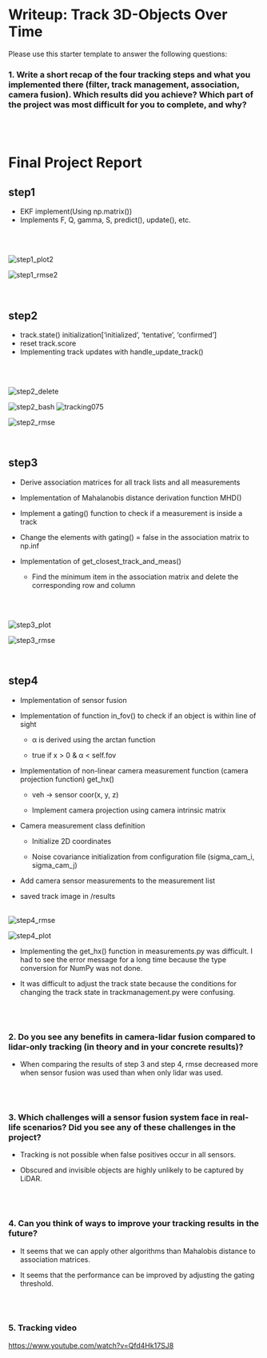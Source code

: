 # Writeup: Track 3D-Objects Over Time

Please use this starter template to answer the following questions:

### 1. Write a short recap of the four tracking steps and what you implemented there (filter, track management, association, camera fusion). Which results did you achieve? Which part of the project was most difficult for you to complete, and why?

<br><br>

# Final Project Report

## step1

- EKF implement(Using np.matrix())
- Implements F, Q, gamma, S, predict(), update(), etc.

<br><br>

![step1_plot2](https://user-images.githubusercontent.com/54730375/215388217-2f15a549-1d9c-44a4-a82b-c6dfd5cf5ccf.png)

![step1_rmse2](https://user-images.githubusercontent.com/54730375/215388218-8a52fe0c-bd9f-4a28-8a9a-c162a65282d5.png)

<br> 

## step2
- track.state() initialization[‘initialized’, ‘tentative’, ‘confirmed’]
- reset track.score
- Implementing track updates with handle_update_track()

<br><br>

![step2_delete](https://user-images.githubusercontent.com/54730375/215388262-77db80ec-e149-4782-8b34-38d12d393116.png)

![step2_bash](https://user-images.githubusercontent.com/54730375/215388264-addf5a07-3fa3-41c1-8578-59520897d837.png)
![tracking075](https://user-images.githubusercontent.com/54730375/215389985-36a89d9e-ead3-45ae-a35c-4f1b73c5cbf5.png)

![step2_rmse](https://user-images.githubusercontent.com/54730375/215388266-2160207c-ade1-4a1e-bd01-027d951a5213.png)

<br> 


## step3

- Derive association matrices for all track lists and all measurements

- Implementation of Mahalanobis distance derivation function MHD()

- Implement a gating() function to check if a measurement is inside a track

- Change the elements with gating() = false in the association matrix to np.inf

- Implementation of get_closest_track_and_meas()
  - Find the minimum item in the association matrix and delete the corresponding row and column

  <br><br>

![step3_plot](https://user-images.githubusercontent.com/54730375/215388309-fea22164-d7e0-4254-90bf-89eeab58d5c7.png)

![step3_rmse](https://user-images.githubusercontent.com/54730375/215388311-0a13259b-b8e2-4e6a-9466-5911e3c1f823.png)

<br> 

## step4
- Implementation of sensor fusion

- Implementation of function in_fov() to check if an object is within line of sight

  - α is derived using the arctan function

  - true if x > 0 & α < self.fov

- Implementation of non-linear camera measurement function (camera projection function) get_hx()

  - veh -> sensor coor(x, y, z)

  - Implement camera projection using camera intrinsic matrix

- Camera measurement class definition

  - Initialize 2D coordinates

  - Noise covariance initialization from configuration file (sigma_cam_i, sigma_cam_j)

- Add camera sensor measurements to the measurement list
-  saved track image in /results
<br><br>

![step4_rmse](https://user-images.githubusercontent.com/54730375/215388346-dfe7f57a-c88a-49dd-8ab3-fcd6db9ce91d.png)

![step4_plot](https://user-images.githubusercontent.com/54730375/215388348-4b1dded5-e352-410b-b331-b97516bd586d.png)


- Implementing the get_hx() function in measurements.py was difficult. I had to see the error message for a long time because the type conversion for NumPy was not done.

- It was difficult to adjust the track state because the conditions for changing the track state in trackmanagement.py were confusing.


<br><br>


### 2. Do you see any benefits in camera-lidar fusion compared to lidar-only tracking (in theory and in your concrete results)? 
- When comparing the results of step 3 and step 4, rmse decreased more when sensor fusion was used than when only lidar was used.

<br><br>

### 3. Which challenges will a sensor fusion system face in real-life scenarios? Did you see any of these challenges in the project?
- Tracking is not possible when false positives occur in all sensors.

- Obscured and invisible objects are highly unlikely to be captured by LiDAR.

<br><br>

### 4. Can you think of ways to improve your tracking results in the future?

- It seems that we can apply other algorithms than Mahalobis distance to association matrices.

- It seems that the performance can be improved by adjusting the gating threshold.

<br><br>

### 5. Tracking video
https://www.youtube.com/watch?v=Qfd4Hk17SJ8